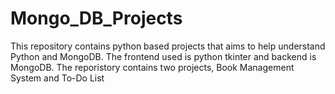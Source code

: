 # Mongo_DB_Projects
This repository contains python based projects that aims to help understand Python and MongoDB. The frontend used is python tkinter and backend is MongoDB. The reporistory contains two projects, Book Management System and To-Do List 
